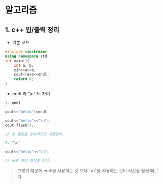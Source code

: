 # 알고리즘 

## 

## 1. c++ 입/출력 정리 

* 기본 코드 

```c++
#include <iostream>
using namespace std;
int main(){
	int a, b;
	cin>>a>>b;
	cout<<a+b<<endl;
	return 0;
}
```



* endl 과 "\n" 의 차이 

```c++
1. endl

cout<<"hello"<<endl;

cout<<"hello"<<"\n";
cout.flush();

// 두 행동을 순차적으로 시행한다. 

2. "\n" 

cout<<"hello"<<"\n";

// 바로 엔터 인식을 한다. 
```

> 그렇기 때문에 endl을 사용하는 것 보다 "\n"을 사용하는 것이 시간상 훨씬 빠르다. 



 